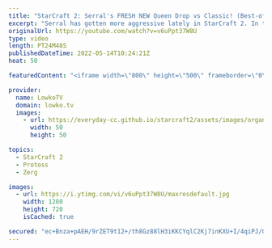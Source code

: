 ```yaml
---
title: "StarCraft 2: Serral's FRESH NEW Queen Drop vs Classic! (Best-of-3)"
excerpt: "Serral has gotten more aggressive lately in StarCraft 2. In this best-of-3 series versus Classic, the World Champion decides to go for a Queen drop using an Overlord to harass the Probes inside of Classic's bases.  Thumbnail picture by Marco Wutz: https://www.flickr.com/photos/detriplem/45180648705/"
originalUrl: https://youtube.com/watch?v=v6uPpt37W8U
type: video
length: PT24M48S
publishedDateTime: 2022-05-14T10:24:21Z
heat: 50

featuredContent: "<iframe width=\"800\" height=\"500\" frameborder=\"0\" src=\"https://www.youtube.com/embed/v6uPpt37W8U\" allow=\"accelerometer; autoplay; encrypted-media; gyroscope; picture-in-picture\" allowfullscreen></iframe>"

provider:
  name: LowkoTV
  domain: lowko.tv
  images:
    - url: https://everyday-cc.github.io/starcraft2/assets/images/organizations/lowko.tv-50x50.jpg
      width: 50
      height: 50

topics:
  - StarCraft 2
  - Protoss
  - Zerg

images:
  - url: https://i.ytimg.com/vi/v6uPpt37W8U/maxresdefault.jpg
    width: 1280
    height: 720
    isCached: true

secured: "ec+Bnza+pAEH/9rZET9t12+/th8Gz88lH3iKKCYqlC2Kj7inKXU+I/4qiPJ/GoEcYbqJQjqINRWa1l3aDUoqvonGOj1gS5i9vGh9IFKZxNQvAS81WgkC70QDXlhJCl+82aX+ZWqfhBQlbH7Soo1dCD7ej7ZZabDCufUujc30CpBP5rumz4Fw4lFaTVFAmNZcpcUaZz9rTUUlyLC1xM1N8DptSyqwXl4Za/LLVwoCPGDY1Yoy7GLOqW0oL7Xs6v3fo/HqNoAF8//yb0JG5QqcYyie9kwYyVA6hutCGLpjnCDoCsFWZ4zUmL/6lhNmoTYC7EbHe/Ftt+XBQY/ddhok40SP0Dhjgv7fRAsOBdNwhO7NmoANi8j0Hg8B8Vv5RbeS3u8A/8MnLssjx05uhRz8v+Ok738Cjlbni5/weLddxXM=;9RrGJ3EwEULGJgllFEidtQ=="
---
```


